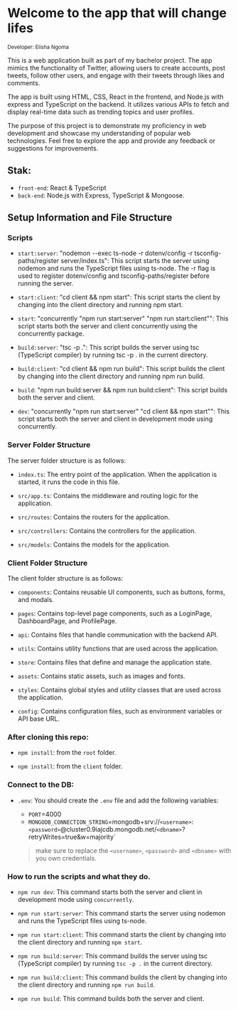 # Welcome to the app that will change lifes
<sub>Developer: Elisha Ngoma</sub>

This is a web application built as part of my bachelor project. The app mimics the functionality of Twitter, allowing users to create accounts, post tweets, follow other users, and engage with their tweets through likes and comments.

The app is built using HTML, CSS, React in the frontend, and Node.js with express and TypeScript on the backend. It utilizes various APIs to fetch and display real-time data such as trending topics and user profiles.

The purpose of this project is to demonstrate my proficiency in web development and showcase my understanding of popular web technologies. Feel free to explore the app and provide any feedback or suggestions for improvements. 


## Stak:

- `front-end`: React & TypeScript
- `back-end`: Node.js with Express, TypeScript & Mongoose.


## Setup Information and File Structure

### Scripts

- `start:server`: "nodemon --exec ts-node -r dotenv/config -r tsconfig-paths/register server/index.ts": 
This script starts the server using nodemon and runs the TypeScript files using ts-node. The -r flag is used to 
register dotenv/config and tsconfig-paths/register before running the server.

- `start:client`: "cd client && npm start": This script starts the client by changing into the client directory and running npm start.

- `start`: "concurrently \"npm run start:server\" \"npm run start:client\"": This script starts both the server and client concurrently using the concurrently package.

- `build:server`: "tsc -p .": This script builds the server using tsc (TypeScript compiler) by running tsc -p . in the current directory.

- `build:client`: "cd client && npm run build": This script builds the client by changing into the client directory and running npm run build.

- `build`: "npm run build:server && npm run build:client": This script builds both the server and client.

- `dev`: "concurrently \"npm run start:server\" \"cd client && npm start\"": This script starts both the server and client in development mode using concurrently.


### Server Folder Structure

The server folder structure is as follows:

- `index.ts`: The entry point of the application. When the application is started, it runs the code in this file.

- `src/app.ts`: Contains the middleware and routing logic for the application.

- `src/routes`: Contains the routers for the application.

- `src/controllers`: Contains the controllers for the application.

- `src/models`: Contains the models for the application.


### Client Folder Structure

The client folder structure is as follows:

- `components`: Contains reusable UI components, such as buttons, forms, and modals.

- `pages`: Contains top-level page components, such as a LoginPage, DashboardPage, and ProfilePage.

- `api`: Contains files that handle communication with the backend API.

- `utils`: Contains utility functions that are used across the application.

- `store`: Contains files that define and manage the application state.

- `assets`: Contains static assets, such as images and fonts.

- `styles`: Contains global styles and utility classes that are used across the application.

- `config`: Contains configuration files, such as environment variables or API base URL.


### After cloning this repo:

- `npm install`: from the `root` folder.

- `npm install`: from the `client` folder.


### Connect to the DB:

- `.env`: You should create the `.env` file and add the following variables:
    - `PORT`=4000
    - `MONGODB_CONNECTION_STRING`=mongodb+srv://`<username>`:`<password>`@cluster0.9iajcdb.mongodb.net/`<dbname>`?retryWrites=true&w=majority`
    
   > make sure to replace the `<username>`, `<password>` and `<dbname>` with you own credentials.


### How to run the scripts and what they do.

- `npm run dev`: This command starts both the server and client in development mode using `concurrently`.

- `npm run start:server`: This command starts the server using nodemon and runs the TypeScript files using ts-node.

- `npm run start:client`: This command starts the client by changing into the client directory and running `npm start`.

- `npm run build:server`: This command builds the server using tsc (TypeScript compiler) by running `tsc -p .` in the current directory.

- `npm run build:client`: This command builds the client by changing into the client directory and running `npm run build`.

- `npm run build`: This command builds both the server and client.